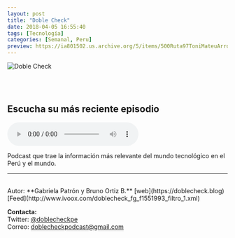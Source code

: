 ```yaml
---
layout: post
title: "Doble Check"
date: 2018-04-05 16:55:40
tags: [Tecnología]
categories: [Semanal, Peru]
preview: https://ia801502.us.archive.org/5/items/500Ruta97ToniMateuArrom/300-%20Doble%20Check.jpg
---
```


![Doble Check](https://ia601502.us.archive.org/5/items/500Ruta97ToniMateuArrom/400%20-%20Doble%20Check.jpg)

<br/>
<br/>

## Escucha su más reciente episodio

<!--reproductor-feed=http://www.ivoox.com/doblecheck_fg_f1551993_filtro_1.xml-->
<!--reproductor-start-->
<audio id="audio" preload="auto" controls="" src="http://www.ivoox.com/doble-check-t01-e17-el-del-lg_mf_26686085_feed_1.mp3"></audio>
<!--reproductor-end-->

Podcast que trae la información más relevante del mundo tecnológico en el Perú y el mundo.  

_ _ _
<br>
Autor: **Gabriela Patrón y Bruno Ortiz B.**  
[web](https://doblecheck.blog)  
[Feed](http://www.ivoox.com/doblecheck_fg_f1551993_filtro_1.xml)  


**Contacta:**  
Twitter: [@doblecheckpe](https://twitter.com/doblecheckpe)  
Correo: [doblecheckpodcast@gmail.com](mailto:doblecheckpodcast@gmail.com)  
